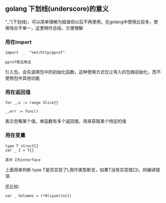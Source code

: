 ## golang 下划线(underscore)的意义
"_"(下划线)，可以简单理解为赋值但以后不再使用，在golang中使用比较多，使用场合不单一，这里稍作总结，方便理解

### 用在import
```
import  _  "net/http/pprof"

pprof常见用法
```

引入包，会先调用包中的初始化函数，这种使用方式仅让导入的包做初始化，而不使用包中其他功能

### 用在返回值
```
for _,v := range Slice{}

_,err := func()
```

表示忽略某个值。单函数有多个返回值，用来获取某个特定的值

### 用在变量
```
type T struct{}
var _ I = T{}

其中 I为interface
```

上面用来判断 type T是否实现了I,用作类型断言，如果T没有实现借口I，则编译错误.

还比如:
```
var _ Volumes = (*Aliyun)(nil)
```
